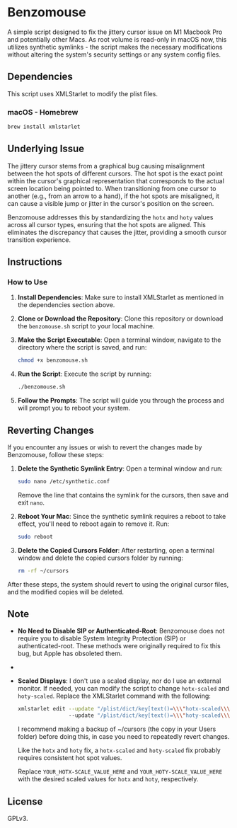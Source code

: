 # Benzomouse
A simple script designed to fix the jittery cursor issue on M1 Macbook Pro and potentially other Macs. As root volume is read-only in macOS now, this utilizes synthetic symlinks - the script makes the necessary modifications without altering the system's security settings or any system config files.

## Dependencies

This script uses XMLStarlet to modify the plist files.

### macOS - Homebrew

```bash
brew install xmlstarlet
```

## Underlying Issue

The jittery cursor stems from a graphical bug causing misalignment between the hot spots of different cursors. The hot spot is the exact point within the cursor's graphical representation that corresponds to the actual screen location being pointed to. When transitioning from one cursor to another (e.g., from an arrow to a hand), if the hot spots are misaligned, it can cause a visible jump or jitter in the cursor's position on the screen.

Benzomouse addresses this by standardizing the `hotx` and `hoty` values across all cursor types, ensuring that the hot spots are aligned. This eliminates the discrepancy that causes the jitter, providing a smooth cursor transition experience.

## Instructions

### How to Use

1. **Install Dependencies**: Make sure to install XMLStarlet as mentioned in the dependencies section above.

2. **Clone or Download the Repository**: Clone this repository or download the `benzomouse.sh` script to your local machine.

3. **Make the Script Executable**: Open a terminal window, navigate to the directory where the script is saved, and run:
   ```bash
   chmod +x benzomouse.sh
   ```

4. **Run the Script**: Execute the script by running:
   ```bash
   ./benzomouse.sh
   ```

5. **Follow the Prompts**: The script will guide you through the process and will prompt you to reboot your system.

## Reverting Changes

If you encounter any issues or wish to revert the changes made by Benzomouse, follow these steps:

1. **Delete the Synthetic Symlink Entry**:
   Open a terminal window and run:
   ```bash
   sudo nano /etc/synthetic.conf
   ```
   Remove the line that contains the symlink for the cursors, then save and exit `nano`.

2. **Reboot Your Mac**:
   Since the synthetic symlink requires a reboot to take effect, you'll need to reboot again to remove it. Run:
   ```bash
   sudo reboot
   ```

3. **Delete the Copied Cursors Folder**:
   After restarting, open a terminal window and delete the copied cursors folder by running:
   ```bash
   rm -rf ~/cursors
   ```

After these steps, the system should revert to using the original cursor files, and the modified copies will be deleted.

## Note

- **No Need to Disable SIP or Authenticated-Root**: Benzomouse does not require you to disable System Integrity Protection (SIP) or authenticated-root. These methods were originally required to fix this bug, but Apple has obsoleted them.
- 
- **Scaled Displays**: I don't use a scaled display, nor do I use an external monitor. If needed, you can modify the script to change `hotx-scaled` and `hoty-scaled`. Replace the XMLStarlet command with the following:

   ```bash
   xmlstarlet edit --update "/plist/dict/key[text()=\\\"hotx-scaled\\\"]/following-sibling::*[1]" --value "YOUR_HOTX-SCALE_VALUE_HERE" \\
                   --update "/plist/dict/key[text()=\\\"hoty-scaled\\\"]/following-sibling::*[1]" --value "YOUR_HOTY-SCALE_VALUE_HERE" -L "{}"
   ```

   I recommend making a backup of ~/cursors (the copy in your Users folder) before doing this, in case you need to repeatedly revert changes.
  
   Like the `hotx` and `hoty` fix, a `hotx-scaled` and `hoty-scaled` fix probably requires consistent hot spot values.
  
   Replace `YOUR_HOTX-SCALE_VALUE_HERE` and `YOUR_HOTY-SCALE_VALUE_HERE` with the desired scaled values for `hotx` and `hoty`, respectively.


## License

GPLv3.
